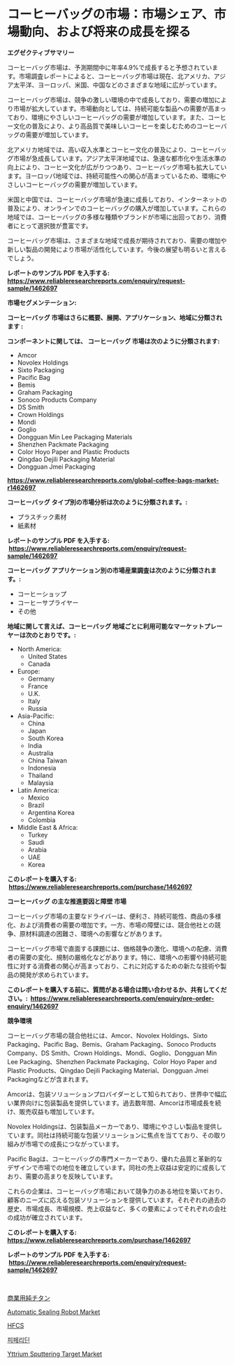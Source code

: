 <p><h1>コーヒーバッグの市場：市場シェア、市場動向、および将来の成長を探る</h1></p><p><strong>エグゼクティブサマリー</strong></p>
<p><p>コーヒーバッグ市場は、予測期間中に年率4.9%で成長すると予想されています。市場調査レポートによると、コーヒーバッグ市場は現在、北アメリカ、アジア太平洋、ヨーロッパ、米国、中国などのさまざまな地域に広がっています。</p><p>コーヒーバッグ市場は、競争の激しい環境の中で成長しており、需要の増加により市場が拡大しています。市場動向としては、持続可能な製品への需要が高まっており、環境にやさしいコーヒーバッグの需要が増加しています。また、コーヒー文化の普及により、より高品質で美味しいコーヒーを楽しむためのコーヒーバッグの需要が増加しています。</p><p>北アメリカ地域では、高い収入水準とコーヒー文化の普及により、コーヒーバッグ市場が急成長しています。アジア太平洋地域では、急速な都市化や生活水準の向上により、コーヒー文化が広がりつつあり、コーヒーバッグ市場も拡大しています。ヨーロッパ地域では、持続可能性への関心が高まっているため、環境にやさしいコーヒーバッグの需要が増加しています。</p><p>米国と中国では、コーヒーバッグ市場が急速に成長しており、インターネットの普及により、オンラインでのコーヒーバッグの購入が増加しています。これらの地域では、コーヒーバッグの多様な種類やブランドが市場に出回っており、消費者にとって選択肢が豊富です。</p><p>コーヒーバッグ市場は、さまざまな地域で成長が期待されており、需要の増加や新しい製品の開発により市場が活性化しています。今後の展望も明るいと言えるでしょう。</p></p>
<p><strong>レポートのサンプル PDF を入手する: <a href="https://www.reliableresearchreports.com/enquiry/request-sample/1462697">https://www.reliableresearchreports.com/enquiry/request-sample/1462697</a></strong></p>
<p><strong>市場セグメンテーション:</strong></p>
<p><strong> コーヒーバッグ 市場はさらに概要、展開、アプリケーション、地域に分類されます :</strong></p>
<p><strong>コンポーネントに関しては、 コーヒーバッグ 市場は次のように分類されます: &nbsp;</strong></p>
<p><ul><li>Amcor</li><li>Novolex Holdings</li><li>Sixto Packaging</li><li>Pacific Bag</li><li>Bemis</li><li>Graham Packaging</li><li>Sonoco Products Company</li><li>DS Smith</li><li>Crown Holdings</li><li>Mondi</li><li>Goglio</li><li>Dongguan Min Lee Packaging Materials</li><li>Shenzhen Packmate Packaging</li><li>Color Hoyo Paper and Plastic Products</li><li>Qingdao Dejili Packaging Material</li><li>Dongguan Jmei Packaging</li></ul></p>
<p><strong><a href="https://www.reliableresearchreports.com/global-coffee-bags-market-r1462697">https://www.reliableresearchreports.com/global-coffee-bags-market-r1462697</a></strong></p>
<p><strong> コーヒーバッグ タイプ別の市場分析は次のように分類されます。:</strong></p>
<p><ul><li>プラスチック素材</li><li>紙素材</li></ul></p>
<p><strong>レポートのサンプル PDF を入手する: &nbsp;<a href="https://www.reliableresearchreports.com/enquiry/request-sample/1462697">https://www.reliableresearchreports.com/enquiry/request-sample/1462697</a></strong></p>
<p><strong> コーヒーバッグ アプリケーション別の市場産業調査は次のように分類されます。:</strong></p>
<p><ul><li>コーヒーショップ</li><li>コーヒーサプライヤー</li><li>その他</li></ul></p>
<p><strong>地域に関して言えば、コーヒーバッグ 地域ごとに利用可能なマーケットプレーヤーは次のとおりです。:</strong></p>
<p><ul>
    <li>
        North America:
        <ul>
            <li>United States</li>
            <li>Canada</li>
        </ul>
    </li>
    <li>
        Europe:
        <ul>
            <li>Germany</li>
            <li>France</li>
            <li>U.K.</li>
            <li>Italy</li>
            <li>Russia</li>
        </ul>
    </li>
    <li>
        Asia-Pacific:
        <ul>
            <li>China</li>
            <li>Japan</li>
            <li>South Korea</li>
            <li>India</li>
            <li>Australia</li>
            <li>China Taiwan</li>
            <li>Indonesia</li>
            <li>Thailand</li>
            <li>Malaysia</li>
        </ul>
    </li>
    <li>
        Latin America:
        <ul>
            <li>Mexico</li>
            <li>Brazil</li>
            <li>Argentina Korea</li>
            <li>Colombia</li>
        </ul>
    </li>
    <li>
        Middle East & Africa:
        <ul>
            <li>Turkey</li>
            <li>Saudi</li>
            <li>Arabia</li>
            <li>UAE</li>
            <li>Korea</li>
        </ul>
    </li>
    </ul></p>
<p><strong>このレポートを購入する: &nbsp;<a href="https://www.reliableresearchreports.com/purchase/1462697">https://www.reliableresearchreports.com/purchase/1462697</a></strong></p>
<p><strong>コーヒーバッグ の主な推進要因と障壁 市場</strong></p>
<p><p>コーヒーバッグ市場の主要なドライバーは、便利さ、持続可能性、商品の多様化、および消費者の需要の増加です。一方、市場の障壁には、競合他社との競争、原材料調達の困難さ、環境への影響などがあります。</p><p>コーヒーバッグ市場で直面する課題には、価格競争の激化、環境への配慮、消費者の需要の変化、規制の厳格化などがあります。特に、環境への影響や持続可能性に対する消費者の関心が高まっており、これに対応するための新たな技術や製品の開発が求められています。</p></p>
<p><strong>このレポートを購入する前に、質問がある場合は問い合わせるか、共有してください。:&nbsp; <a href="https://www.reliableresearchreports.com/enquiry/pre-order-enquiry/1462697">https://www.reliableresearchreports.com/enquiry/pre-order-enquiry/1462697</a></strong></p>
<p><strong>競争環境</strong></p>
<p><p>コーヒーバッグ市場の競合他社には、Amcor、Novolex Holdings、Sixto Packaging、Pacific Bag、Bemis、Graham Packaging、Sonoco Products Company、DS Smith、Crown Holdings、Mondi、Goglio、Dongguan Min Lee Packaging、Shenzhen Packmate Packaging、Color Hoyo Paper and Plastic Products、Qingdao Dejili Packaging Material、Dongguan Jmei Packagingなどが含まれます。</p><p>Amcorは、包装ソリューションプロバイダーとして知られており、世界中で幅広い業界向けに包装製品を提供しています。過去数年間、Amcorは市場成長を続け、販売収益も増加しています。</p><p>Novolex Holdingsは、包装製品メーカーであり、環境にやさしい製品を提供しています。同社は持続可能な包装ソリューションに焦点を当てており、その取り組みが市場での成長につながっています。</p><p>Pacific Bagは、コーヒーバッグの専門メーカーであり、優れた品質と革新的なデザインで市場での地位を確立しています。同社の売上収益は安定的に成長しており、需要の高まりを反映しています。</p><p>これらの企業は、コーヒーバッグ市場において競争力のある地位を築いており、顧客のニーズに応える包装ソリューションを提供しています。それぞれの過去の歴史、市場成長、市場規模、売上収益など、多くの要素によってそれぞれの会社の成功が確立されています。</p></p>
<p><strong>このレポートを購入する: &nbsp; <a href="https://www.reliableresearchreports.com/purchase/1462697">https://www.reliableresearchreports.com/purchase/1462697</a></strong></p>
<p><strong>レポートのサンプル PDF を入手する: &nbsp;<a href="https://www.reliableresearchreports.com/enquiry/request-sample/1462697">https://www.reliableresearchreports.com/enquiry/request-sample/1462697</a></strong><strong></strong></p>
<p>&nbsp;</p>
<p><p><a href="https://medium.com/@rodhoppe07/%E5%95%86%E6%A5%AD%E7%9A%84%E3%81%AA%E7%B4%94%E3%83%81%E3%82%BF%E3%83%B3%E5%B8%82%E5%A0%B4%E3%81%AE%E5%88%86%E6%9E%90-%E3%82%B0%E3%83%AD%E3%83%BC%E3%83%90%E3%83%AB%E7%94%A3%E6%A5%AD%E3%81%AE%E8%A6%8B%E7%A9%8D%E3%82%82%E3%82%8A%E3%81%A8%E4%BA%88%E6%B8%AC-2024%E5%B9%B4%E3%81%8B%E3%82%892031%E5%B9%B4%E3%81%BE%E3%81%A7-d6b65259f5f1">商業用純チタン</a></p><p><a href="https://github.com/prosalinda88/Market-Research-Report-List-4/blob/main/automatic-sealing-robot-market.md">Automatic Sealing Robot Market</a></p><p><a href="https://medium.com/@jerrodhilll68/hfcs-%EC%8B%9C%EC%9E%A5-%EB%B6%84%EC%84%9D-%EA%B7%B8%EC%9D%98-cagr-%EC%8B%9C%EC%9E%A5-%EC%84%B8%EB%B6%84%ED%99%94-%EB%B0%8F-%EC%84%B8%EA%B3%84-%EC%82%B0%EC%97%85-%EA%B0%9C%EC%9A%94-d4bf455d9dc5">HFCS</a></p><p><a href="https://medium.com/@constantinvon/%ED%94%BC%ED%8E%98%EB%A6%AC%EB%94%98-%EC%8B%9C%EC%9E%A5-%EC%A1%B0%EC%82%AC-%EB%B3%B4%EA%B3%A0%EC%84%9C-%EA%B7%B8-%EC%97%AD%EC%82%AC-%EB%B0%8F-2024%EB%85%84%EB%B6%80%ED%84%B0-2031%EB%85%84%EA%B9%8C%EC%A7%80%EC%9D%98-%EC%98%88%EC%B8%A1-b3e986e3cde5">피페리딘</a></p><p><a href="https://issuu.com/reportprime-2/docs/yttrium-sputtering-target-market-size-2030.pptx">Yttrium Sputtering Target Market</a></p></p>